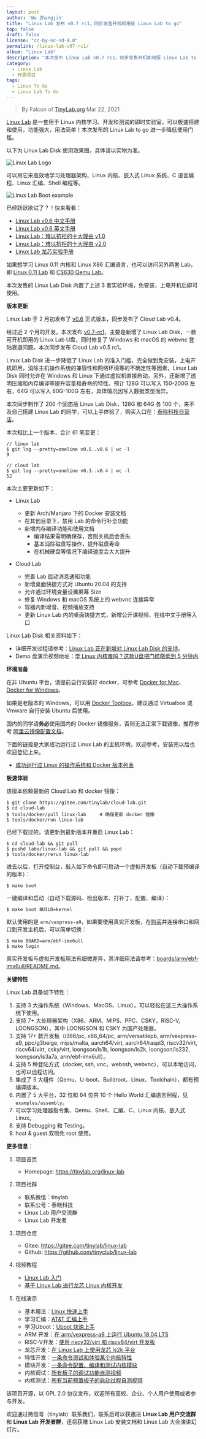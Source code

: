 ```yaml
---
layout: post
author: 'Wu Zhangjin'
title: "Linux Lab 发布 v0.7 rc1，同步发售开机即用版 Linux Lab to go"
top: false
draft: false
license: "cc-by-nc-nd-4.0"
permalink: /linux-lab-v07-rc1/
album: "Linux Lab"
description: "本次发布 Linux Lab v0.7 rc1，同步发售开机即用版 Linux Lab to go。"
category:
  - Linux Lab
  - 开源项目
tags:
  - Linux To Go
  - Linux Lab To Go
---
```


> By Falcon of [TinyLab.org][1]
> Mar 22, 2021

[Linux Lab](https://tinylab.org/linux-lab) 是一套用于 Linux 内核学习、开发和测试的即时实验室，可以极速搭建和使用，功能强大，用法简单！本次发布的 Linux Lab to go 进一步降低使用门槛。

以下为 Linux Lab Disk 使用效果图，具体请以实物为准。

![Linux Lab Logo](/wp-content/uploads/2021/03/linux-lab-disk.png)

可以用它来高效地学习处理器架构、Linux 内核、嵌入式 Linux 系统、C 语言编程、Linux 汇编、Shell 编程等。

![Linux Lab Boot example](/wp-content/uploads/2020/08/linux-lab-loongson.jpg)

已经跃跃欲试了？！快来看看：

  * [Linux Lab v0.6 中文手册](https://tinylab.org/pdfs/linux-lab-v0.6-manual-zh.pdf)
  * [Linux Lab v0.6 英文手册](https://tinylab.org/pdfs/linux-lab-v0.6-manual-en.pdf)
  * [Linux Lab：难以抗拒的十大理由 v1.0](https://tinylab.org/why-linux-lab/)
  * [Linux Lab：难以抗拒的十大理由 v2.0](https://tinylab.org/why-linux-lab-v2/)
  * [Linux Lab 龙芯实验手册](https://tinylab.org/pdfs/linux-lab-loongson-manual-v0.2.pdf)

如果想学习 Linux 0.11 内核和 Linux X86 汇编语言，也可以访问另外两套 Lab，即 [Linux 0.11 Lab](https://tinylab.org/linux-0.11-lab) 和 [CS630 Qemu Lab](https://tinylab.org/cs630-qemu-lab)。

本次发售的 Linux Lab Disk 内置了上述 3 套实验环境，免安装，上电开机后即可使用。

**版本更新**

Linux Lab 于 2 月初发布了 [v0.6](https://gitee.com/tinylab/linux-lab/tree/v0.6/) 正式版本，同步发布了 Cloud Lab v0.4。

经过近 2 个月的开发，本次发布 [v0.7-rc1](https://gitee.com/tinylab/linux-lab/tree/v0.7-rc1/)，主要是新增了 Linux Lab Disk，一款可开机即用的 Linux Lab U盘，同时修复了 Windows 和 macOS 的 webvnc 登陆衰退问题。本次同步发布 Cloud Lab v0.5 rc1。

Linux Lab Disk 进一步降低了 Linux Lab 的准入门槛，完全做到免安装，上电开机即用，消除主机操作系统的兼容性和网络环境等的不确定性等因素，Linux Lab Disk 同时允许在 Windows 和 Linux 下通过虚拟机直接启动，另外，还新增了透明压缩和内存编译等提升容量和寿命的特性。预计 128G 可以写入 150-200G 左右，64G 可以写入 80G-100G 左右，具体情况因写入数据类型而异。

本次同步制作了 200 个固态版 Linux Lab Disk，128G 和 64G 各 100 个，来不及自己搭建 Linux Lab 的同学，可以上手体验了，购买入口在：[泰晓科技自营店](https://shop155917374.taobao.com/)。

本次相比上一个版本，合计 61 笔变更：

    // linux lab
    $ git log --pretty=oneline v0.5..v0.6 | wc -l
    9

    // cloud lab
    $ git log --pretty=oneline v0.3..v0.4 | wc -l
    52

本次主要更新如下：

* Linux Lab
    * 更新 Arch/Manjaro 下的 Docker 安装文档
    * 在其他目录下，禁用 Lab 的命令行补全功能
    * 新增内存编译功能和使用文档
        * 编译结果需明确保存，否则关机后会丢失
        * 基本消除磁盘写操作，提升磁盘寿命
        * 在机械硬盘等情况下编译速度会大大提升

* Cloud Lab
    * 完善 Lab 启动消息通知功能
    * 新增桌面快捷方式对 Ubuntu 20.04 的支持
    * 允许通过环境变量设置屏幕 Size
    * 修复 Windows 和 macOS 系统上的 webvnc 连接异常
    * 容器内新增音、视频播放支持
    * 更新 Linux Lab 内的桌面快捷方式，新增公开课视频、在线中文手册等入口

Linux Lab Disk 相关资料如下：

* 详细开发过程请参考：[Linux Lab 正在新增对 Linux Lab Disk 的支持](https://gitee.com/tinylab/linux-lab/issues/I31ZTK)。
* Demo 盘演示视频地址：[学 Linux 内核难吗？这款U盘把门槛降低到 5 分钟内](https://www.zhihu.com/zvideo/1341540839756070912)

**环境准备**

在非 Ubuntu 平台，请提前自行安装好 docker，可参考 [Docker for Mac](https://docs.docker.com/docker-for-mac/)、[Docker for Windows](https://docs.docker.com/docker-for-windows/)。

如果是老版本的 Windows，可以用 [Docker Toolbox](https://docs.docker.com/toolbox/overview/)，建议通过 Virtualbox 或 Vmware 自行安装 Ubuntu 后使用。

国内的同学请**务必**使用国内的 Docker 镜像服务，否则无法正常下载镜像，推荐参考 [阿里云镜像配置文档](https://help.aliyun.com/document_detail/60750.html)。

下面的链接是大家成功运行过 Linux Lab 的主机环境，欢迎参考，安装完以后也欢迎登记上来。

* [成功运行过 Linux 的操作系统和 Docker 版本列表](https://gitee.com/tinylab/linux-lab/issues/I1FZBJ)

**极速体验**

该版本依赖最新的 Cloud Lab 和 docker 镜像：

    $ git clone https://gitee.com/tinylab/cloud-lab.git
    $ cd cloud-lab
    $ tools/docker/pull linux-lab     # 确保更新 docker 镜像
    $ tools/docker/run linux-lab

已经下载过的，请更新到最新版本并重启 Linux Lab：

    $ cd cloud-lab && git pull
    $ pushd labs/linux-lab && git pull && popd
    $ tools/docker/rerun linux-lab

进去以后，打开控制台，敲入如下命令即可启动一个虚拟开发板（自动下载预编译的版本）：

    $ make boot

一键编译和启动（自动下载源码、检出版本、打补丁、配置、编译）：

    $ make boot BUILD=kernel

默认使用的是 `arm/vexpress-a9`，如果要使用真实开发板，在[购买](https://shop155917374.taobao.com/)并连接串口和网口到开发主机后，可以简单切换：

    $ make BOARD=arm/ebf-imx6ull
    $ make login

真实开发板与虚拟开发板用法有细微差异，其详细用法请参考：[boards/arm/ebf-imx6ull/README.md](https://gitee.com/tinylab/linux-lab/tree/master/boards/arm/ebf-imx6ull)。

**关键特性**

Linux Lab 具备如下特性：

1. 支持 3 大操作系统（Windows、MacOS、Linux），可以轻松在这三大操作系统下使用。
2. 支持 7+ 大处理器架构（X86、ARM、MIPS、PPC、CSKY，RISC-V, LOONGSON），其中 LOONGSON 和 CSKY 为国产处理器。
3. 支持 17+ 款开发板（i386/pc, x86_64/pc, arm/versatilepb, arm/vexpress-a9, ppc/g3beige, mips/malta, aarch64/virt, aarch64/raspi3, riscv32/virt, riscv64/virt, csky/virt, loongson/ls1b, loongson/ls2k, loongson/ls232, loongson/ls3a7a, arm/ebf-imx6ull）。
4. 支持 5 种登陆方式（docker, ssh, vnc，webssh, webvnc），可以本地访问，也可以远程访问。
5. 集成了 5 大组件（Qemu、U-boot、Buildroot、Linux、Toolchain），都有预编译版本。
6. 内置了 5 大平台，32 位和 64 位共 10 个 Hello World 汇编语言例程，见 `examples/assembly`。
7. 可以学习处理器指令集、Qemu、Shell、汇编、C、Linux 内核、嵌入式 Linux。
8. 支持 Debugging 和 Testing。
9. host & guest 双侧免 root 使用。

**更多信息**：

1. 项目首页
    - Homepage: <https://tinylab.org/linux-lab>

2. 项目社群
    - 联系微信：tinylab
    - 联系公号：泰晓科技
    - Linux Lab 用户交流群
    - Linux Lab 开发者

3. 项目仓库
    - Gitee: <https://gitee.com/tinylab/linux-lab>
    - Github:  <https://github.com/tinyclub/linux-lab>

4. 视频教程
    - [Linux Lab 入门](https://www.bilibili.com/video/BV12K411P79C)
    - [基于 Linux Lab 进行龙芯 Linux 内核开发](https://www.bilibili.com/video/BV1xz4y1Z7ag)

5. 在线演示
    - 基本用法：[Linux 快速上手](http://showterm.io/6fb264246580281d372c6)
    - 学习汇编：[AT&T 汇编上手](http://showterm.io/0f0c2a6e754702a429269)
    - 学习Uboot：[Uboot 快速上手](http://showterm.io/11f5ae44b211b56a5d267)
    - ARM 开发：[在 arm/vexpress-a9 上运行 Ubuntu 18.04 LTS](http://showterm.io/c351abb6b1967859b7061)
    - RISC-V开发：[使用 riscv32/virt 和 riscv64/virt 开发板](http://showterm.io/37ce75e5f067be2cc017f)
    - 龙芯开发：[在 Linux Lab 上使用龙芯 ls2k 平台](http://showterm.io/1eca85a09775fd212d827)
    - 特性开发：[一条命令测试和体验某个内核特性](http://showterm.io/7edd2e51e291eeca59018)
    - 模块开发：[一条命令配置、编译和测试内核模块](http://showterm.io/26b78172aa926a316668d)
    - 内核调试：[所有板子的调试功能自测视频](http://showterm.io/0255c6a8b7d16dc116cbe)
    - 内核测试：[所有当前预置板子的启动过程自测视频](http://showterm.io/8cd2babf19e0e4f90897e)


该项目开源，以 GPL 2.0 协议发布，欢迎所有高校、企业、个人用户使用或者参与开发。

欢迎通过微信号（tinylab）联系我们，联系后可以获邀进 **Linux Lab 用户交流群** 和 **Linux Lab 开发者群**，还将获赠 Linux Lab 安装文档和 Linux Lab 大会演讲幻灯片。


[1]: https://tinylab.org
